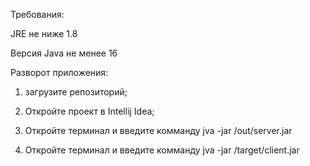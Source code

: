 Требования:

JRE не ниже 1.8

Версия Java не менее 16


Разворот приложения:

1. загрузите репозиторий;

2. Откройте проект в Intellij Idea;

3. Откройте терминал и введите комманду jva -jar /out/server.jar

4. Откройте терминал и введите комманду jva -jar /target/client.jar
